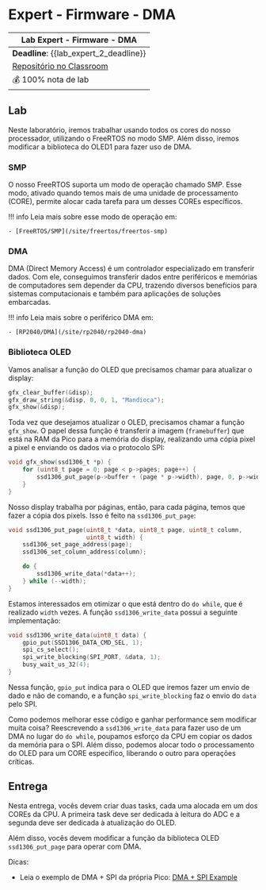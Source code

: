 # Expert - Firmware - DMA

| Lab Expert - Firmware - DMA                             |
|--------------------------------------------------------|
| **Deadline**: {{lab_expert_2_deadline}}                |
| [Repositório no Classroom]({{lab_expert_2_classroom}}) |
| 💰 100% nota de lab                                    |

## Lab

Neste laboratório, iremos trabalhar usando todos os cores do nosso processador, utilizando o FreeRTOS no modo SMP. Além disso, iremos modificar a biblioteca do OLED1 para fazer uso de DMA.

### SMP

O nosso FreeRTOS suporta um modo de operação chamado SMP. Esse modo, ativado quando temos mais de uma unidade de processamento (CORE), permite alocar cada tarefa para um desses COREs específicos.

!!! info 
    Leia mais sobre esse modo de operação em:
    
    - [FreeRTOS/SMP](/site/freertos/freertos-smp)

### DMA

DMA (Direct Memory Access) é um controlador especializado em transferir dados. Com ele, conseguimos transferir dados entre periféricos e memórias de computadores sem depender da CPU, trazendo diversos benefícios para sistemas computacionais e também para aplicações de soluções embarcadas. 

!!! info 
    Leia mais sobre o periférico DMA em:
    
    - [RP2040/DMA](/site/rp2040/rp2040-dma)

### Biblioteca OLED

Vamos analisar a função do OLED que precisamos chamar para atualizar o display:

```c
gfx_clear_buffer(&disp);
gfx_draw_string(&disp, 0, 0, 1, "Mandioca");
gfx_show(&disp);
```

Toda vez que desejamos atualizar o OLED, precisamos chamar a função `gfx_show`. O papel dessa função é transferir a imagem (`framebuffer`) que está na RAM da Pico para a memória do display, realizando uma cópia pixel a pixel e enviando os dados via o protocolo SPI:

```c
void gfx_show(ssd1306_t *p) {
    for (uint8_t page = 0; page < p->pages; page++) {
        ssd1306_put_page(p->buffer + (page * p->width), page, 0, p->width);
    }
}
```

Nosso display trabalha por páginas, então, para cada página, temos que fazer a cópia dos pixels. Isso é feito na `ssd1306_put_page`:

```c
void ssd1306_put_page(uint8_t *data, uint8_t page, uint8_t column,
                      uint8_t width) {
    ssd1306_set_page_address(page);
    ssd1306_set_column_address(column);

    do {
        ssd1306_write_data(*data++);
    } while (--width);
}
```

Estamos interessados em otimizar o que está dentro do `do while`, que é realizado `width` vezes. A função `ssd1306_write_data` possui a seguinte implementação:

```c
void ssd1306_write_data(uint8_t data) {
    gpio_put(SSD1306_DATA_CMD_SEL, 1);
    spi_cs_select();
    spi_write_blocking(SPI_PORT, &data, 1);
    busy_wait_us_32(4);
}
```

Nessa função, `gpio_put` indica para o OLED que iremos fazer um envio de dado e não de comando, e a função `spi_write_blocking` faz o envio do `data` pelo SPI.

Como podemos melhorar esse código e ganhar performance sem modificar muita coisa? Reescrevendo a `ssd1306_write_data` para fazer uso de um DMA no lugar do `do while`, poupamos esforço da CPU em copiar os dados da memória para o SPI. Além disso, podemos alocar todo o processamento do OLED para um CORE específico, liberando o outro para operações críticas.

## Entrega

Nesta entrega, vocês devem criar duas tasks, cada uma alocada em um dos COREs da CPU. A primeira task deve ser dedicada à leitura do ADC e a segunda deve ser dedicada à atualização do OLED.    

Além disso, vocês devem modificar a função da biblioteca OLED `ssd1306_put_page` para operar com DMA.

Dicas:

- Leia o exemplo de DMA + SPI da própria Pico: [DMA + SPI Example](https://github.com/raspberrypi/pico-examples/blob/master/spi/spi_dma/spi_dma.c)

